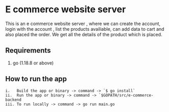 # E commerce website server

This is an e commerce website server , where we can create the account, login with the account , list the products availiable, can add data to cart and also placed the order. We get all the details of the product which is placed. 

## Requirements ##
1. go (1.18.8 or above)

## How to run the app ##

```
i.   Build the app or binary -> command -> `$ go install`
ii.  Run the app or binary -> command -> `$GOPATH/src/e-commerce-backend
iii. To run locally -> command -> go run main.go

```
